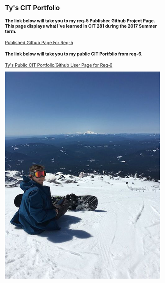 ## Ty's CIT Portfolio

#### The link below will take you to my req-5 Published Github Project Page. This page displays what I've learned in CIT 281 during the 2017 Summer term.

[Published Github Page For Req-5](https://uo-cit.github.io/p4-tya1/ "Published Github Page For Project 5")


#### The link below will take you to my public CIT Portfolio from req-6.

[Ty's Public CIT Portfolio/Github User Page for Req-6](https://tya1.github.io/ "Ty's Public CIT Portfolio - Github User Page")

![Ty Amelung](images/Ty.jpeg)
